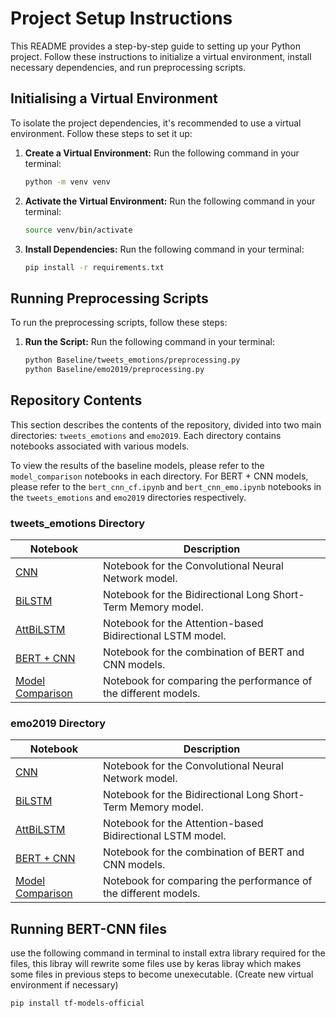 # Project Setup Instructions

This README provides a step-by-step guide to setting up your Python project. Follow these instructions to initialize a virtual environment, install necessary dependencies, and run preprocessing scripts.

## Initialising a Virtual Environment

To isolate the project dependencies, it's recommended to use a virtual environment. Follow these steps to set it up:

1. **Create a Virtual Environment:** Run the following command in your terminal:

   ```bash
   python -m venv venv

2. **Activate the Virtual Environment:** Run the following command in your terminal:

   ```bash
   source venv/bin/activate

3. **Install Dependencies:** Run the following command in your terminal:

   ```bash
   pip install -r requirements.txt

## Running Preprocessing Scripts

To run the preprocessing scripts, follow these steps:


1. **Run the Script:** Run the following command in your terminal:

   ```bash
   python Baseline/tweets_emotions/preprocessing.py
   python Baseline/emo2019/preprocessing.py

## Repository Contents

This section describes the contents of the repository, divided into two main directories: `tweets_emotions` and `emo2019`. Each directory contains notebooks associated with various models.

To view the results of the baseline models, please refer to the `model_comparison` notebooks in each directory. For BERT + CNN models, please refer to the `bert_cnn_cf.ipynb` and `bert_cnn_emo.ipynb` notebooks in the `tweets_emotions` and `emo2019` directories respectively.

### tweets_emotions Directory

| Notebook             | Description                                  |
|----------------------|----------------------------------------------|
| [CNN](tweets_emotions/cnn_te.ipynb)                  | Notebook for the Convolutional Neural Network model. |
| [BiLSTM](tweets_emotions/bi_lstm_te.ipynb)               | Notebook for the Bidirectional Long Short-Term Memory model. |
| [AttBiLSTM](tweets_emotions/att_bi_lstm_te.ipynb)            | Notebook for the Attention-based Bidirectional LSTM model. |
| [BERT + CNN](tweets_emotions/bert_cnn_cf.ipynb)           | Notebook for the combination of BERT and CNN models. |
| [Model Comparison](tweets_emotions/model_comparison.ipynb)     | Notebook for comparing the performance of the different models. |

### emo2019 Directory

| Notebook             | Description                                  |
|----------------------|----------------------------------------------|
| [CNN](tweets_emotions/cnn_emo.ipynb)                  | Notebook for the Convolutional Neural Network model. |
| [BiLSTM](tweets_emotions/bi_lstm_emo.ipynb)               | Notebook for the Bidirectional Long Short-Term Memory model. |
| [AttBiLSTM](tweets_emotions/att_bi_lstm_emo.ipynb)            | Notebook for the Attention-based Bidirectional LSTM model. |
| [BERT + CNN](tweets_emotions/bert_cnn_emo.ipynb)           | Notebook for the combination of BERT and CNN models. |
| [Model Comparison](tweets_emotions/model_comparison.ipynb)     | Notebook for comparing the performance of the different models. |



## Running BERT-CNN files
   use the following command in terminal to install extra library required for the files, this libray will rewrite some files use by keras libray which makes some files in previous steps to become unexecutable. (Create new virtual environment if necessary)
   ```bash
   pip install tf-models-official

   



